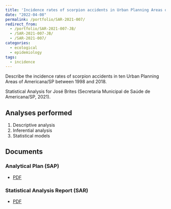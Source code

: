 ```yaml
---
title: 'Incidence rates of scorpion accidents in Urban Planning Areas of Americana/SP in 1998--2018'
date: "2022-04-08"
permalink: /portfolio/SAR-2021-007/
redirect_from:
  - /portfolio/SAR-2021-007-JB/
  - /SAR-2021-007-JB/
  - /SAR-2021-007/
categories:
  - ecological
  - epidemiology
tags:
  - incidence
---
```


Describe the incidence rates of scorpion accidents in ten Urban Planning Areas of Americana/SP between 1998 and 2018.

Statistical Analysis for José Brites (Secretaria Municipal de Saúde de Americana/SP, 2021).

## Analyses performed

1. Descriptive analysis
1. Inferential analysis
1. Statistical models

## Documents

### Analytical Plan (SAP)

- [PDF][sap]

### Statistical Analysis Report (SAR)

- [PDF][sar]

<!-- ## Análises associadas -->

<!-- Esta análise é parte de um projeto maior e é suportada por outras análises, disponíveis abaixo. -->

<!-- **[assoc_title]** -->

<!-- <[assoc_link]> -->

<!-- --- -->

[sap]: /files/SAP-2021-007-JB-v01.pdf
[sar]: /files/SAR-2021-007-JB-v01.pdf
